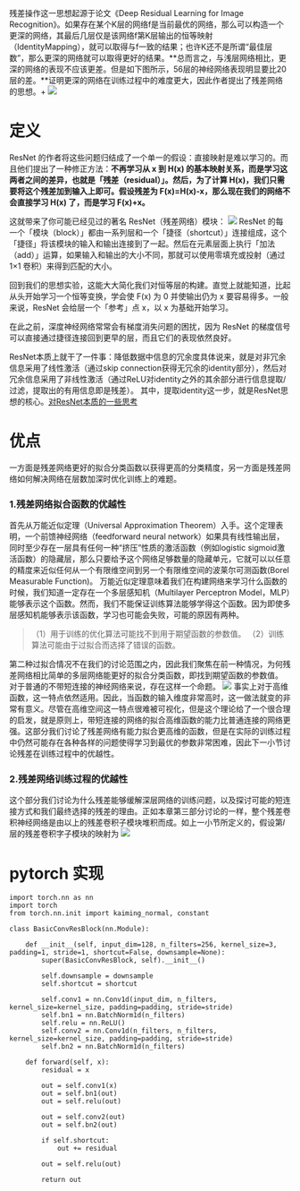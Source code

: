 残差操作这一思想起源于论文《Deep Residual Learning for Image Recognition》。如果存在某个K层的网络f是当前最优的网络，那么可以构造一个更深的网络，其最后几层仅是该网络f第K层输出的恒等映射（IdentityMapping），就可以取得与f一致的结果；也许K还不是所谓“最佳层数”，那么更深的网络就可以取得更好的结果。**总而言之，与浅层网络相比，更深的网络的表现不应该更差。但是如下图所示，56层的神经网络表现明显要比20层的差。**证明更深的网络在训练过程中的难度更大，因此作者提出了残差网络的思想。+
![](https://upload-images.jianshu.io/upload_images/18339009-40d2301f5b154d36.png?imageMogr2/auto-orient/strip%7CimageView2/2/w/1240)
# 定义
ResNet 的作者将这些问题归结成了一个单一的假设：直接映射是难以学习的。而且他们提出了一种修正方法：**不再学习从 x 到 H(x) 的基本映射关系，而是学习这两者之间的差异，也就是「残差（residual）」。然后，为了计算 H(x)，我们只需要将这个残差加到输入上即可。假设残差为 F(x)=H(x)-x，那么现在我们的网络不会直接学习 H(x) 了，而是学习 F(x)+x。**

这就带来了你可能已经见过的著名 ResNet（残差网络）模块：
![](https://upload-images.jianshu.io/upload_images/18339009-03922f431c7b16de.png?imageMogr2/auto-orient/strip%7CimageView2/2/w/1240)
ResNet 的每一个「模块（block）」都由一系列层和一个「捷径（shortcut）」连接组成，这个「捷径」将该模块的输入和输出连接到了一起。然后在元素层面上执行「加法（add）」运算，如果输入和输出的大小不同，那就可以使用零填充或投射（通过 1×1 卷积）来得到匹配的大小。



回到我们的思想实验，这能大大简化我们对恒等层的构建。直觉上就能知道，比起从头开始学习一个恒等变换，学会使 F(x) 为 0 并使输出仍为 x 要容易得多。一般来说，ResNet 会给层一个「参考」点 x，以 x 为基础开始学习。

在此之前，深度神经网络常常会有梯度消失问题的困扰，因为 ResNet 的梯度信号可以直接通过捷径连接回到更早的层，而且它们的表现依然良好。

ResNet本质上就干了一件事：降低数据中信息的冗余度具体说来，就是对非冗余信息采用了线性激活（通过skip connection获得无冗余的identity部分），然后对冗余信息采用了非线性激活（通过ReLU对identity之外的其余部分进行信息提取/过滤，提取出的有用信息即是残差）。
其中，提取identity这一步，就是ResNet思想的核心。[对ResNet本质的一些思考](https://mp.weixin.qq.com/s?src=11&timestamp=1578102807&ver=2075&signature=Pw4V2FWt4UQgLkkbzTbaN06i3lEO9I70*L4vrVbdJ-c*OPaIhYEHn3Btr4qp-T16oXry6bmEQ7Pz3qWFSu-vhjRxrI4*qTtuzoTkBeH*37FTzwJqscSF0V9f57AjI1nk&new=1)

# 优点
一方面是残差网络更好的拟合分类函数以获得更高的分类精度，另一方面是残差网络如何解决网络在层数加深时优化训练上的难题。
### 1.残差网络拟合函数的优越性
首先从万能近似定理（Universal Approximation Theorem）入手。这个定理表明，一个前馈神经网络（feedforward neural network）如果具有线性输出层，同时至少存在一层具有任何一种“挤压”性质的激活函数（例如logistic sigmoid激活函数）的隐藏层，那么只要给予这个网络足够数量的隐藏单元，它就可以以任意的精度来近似任何从一个有限维空间到另一个有限维空间的波莱尔可测函数(Borel Measurable Function)。
万能近似定理意味着我们在构建网络来学习什么函数的时候，我们知道一定存在一个多层感知机（Multilayer Perceptron Model，MLP）能够表示这个函数。然而，我们不能保证训练算法能够学得这个函数。因为即使多层感知机能够表示该函数，学习也可能会失败，可能的原因有两种。
>（1）用于训练的优化算法可能找不到用于期望函数的参数值。
（2）训练算法可能由于过拟合而选择了错误的函数。

第二种过拟合情况不在我们的讨论范围之内，因此我们聚焦在前一种情况，为何残差网络相比简单的多层网络能更好的拟合分类函数，即找到期望函数的参数值。
对于普通的不带短连接的神经网络来说，存在这样一个命题。
![](https://upload-images.jianshu.io/upload_images/18339009-d84f3f0f274ffe51.png?imageMogr2/auto-orient/strip%7CimageView2/2/w/1240)
事实上对于高维函数，这一特点依然适用。因此，当函数的输入维度非常高时，这一做法就变的非常有意义。尽管在高维空间这一特点很难被可视化，但是这个理论给了一个很合理的启发，就是原则上，带短连接的网络的拟合高维函数的能力比普通连接的网络更强。这部分我们讨论了残差网络有能力拟合更高维的函数，但是在实际的训练过程中仍然可能存在各种各样的问题使得学习到最优的参数非常困难，因此下一小节讨论残差在训练过程中的优越性。
### 2.残差网络训练过程的优越性

这个部分我们讨论为什么残差能够缓解深层网络的训练问题，以及探讨可能的短连接方式和我们最终选择的残差的理由。正如本章第三部分讨论的一样，整个残差卷积神经网络是由以上的残差卷积子模块堆积而成。如上一小节所定义的，假设第$l$层的残差卷积字子模块的映射为
![](https://upload-images.jianshu.io/upload_images/18339009-44651ee6bd351bdf.png?imageMogr2/auto-orient/strip%7CimageView2/2/w/1240)
# pytorch 实现
```
import torch.nn as nn
import torch
from torch.nn.init import kaiming_normal, constant

class BasicConvResBlock(nn.Module):

    def __init__(self, input_dim=128, n_filters=256, kernel_size=3, padding=1, stride=1, shortcut=False, downsample=None):
        super(BasicConvResBlock, self).__init__()

        self.downsample = downsample
        self.shortcut = shortcut

        self.conv1 = nn.Conv1d(input_dim, n_filters, kernel_size=kernel_size, padding=padding, stride=stride)
        self.bn1 = nn.BatchNorm1d(n_filters)
        self.relu = nn.ReLU()
        self.conv2 = nn.Conv1d(n_filters, n_filters, kernel_size=kernel_size, padding=padding, stride=stride)
        self.bn2 = nn.BatchNorm1d(n_filters)

    def forward(self, x):
        residual = x

        out = self.conv1(x)
        out = self.bn1(out)
        out = self.relu(out)

        out = self.conv2(out)
        out = self.bn2(out)

        if self.shortcut:
            out += residual

        out = self.relu(out)

        return out

```
